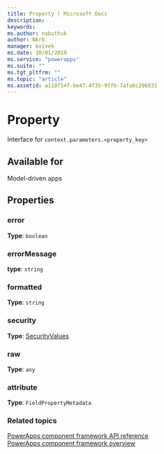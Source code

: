 ```yaml
---
title: Property | Microsoft Docs
description: 
keywords:
ms.author: nabuthuk
author: Nkrb
manager: kvivek
ms.date: 10/01/2019
ms.service: "powerapps"
ms.suite: ""
ms.tgt_pltfrm: ""
ms.topic: "article"
ms.assetid: a118f54f-be47-4f35-9ffb-7afa6c296631
---
```


# Property

Interface for `context.parameters.<property_key>`
## Available for 

Model-driven apps

## Properties

### error

**Type**: `boolean`

### errorMessage

**type**: `string`

### formatted

**Type**: `string`

### security

**Type**: [SecurityValues](securityvalues.md)

### raw

**Type**: `any`

### attribute

**Type**: `FieldPropertyMetadata`

### Related topics

[PowerApps component framework API reference](../reference/index.md)<br/>
[PowerApps component framework overview](../overview.md)